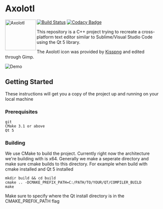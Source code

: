 # Axolotl
<img align="left" src="https://github.com/jeffuong/Notefad/blob/master/src/imgs/readmeicon.png" alt="Axolotl" height="100px"/>

[![Build Status](http://54.153.72.145/job/Axolotl/job/master/badge/icon)](http://54.153.72.145/job/Axolotl/job/master/)
[![Codacy Badge](https://api.codacy.com/project/badge/Grade/3b8c606717cd4048b40cd10c34934a34)](https://www.codacy.com/app/Erctrn/Axolotl?utm_source=github.com&amp;utm_medium=referral&amp;utm_content=jeffuong/Axolotl&amp;utm_campaign=Badge_Grade)

This repository is a C++ project trying to recreate a cross-platform text editor similar to Sublime/Visual Studio Code using the Qt 5 library.

The Axolotl icon was provided by [Kisspng](https://www.kisspng.com) and edited through Gimp.

![Demo](https://user-images.githubusercontent.com/25240780/59009810-f2106f00-87e3-11e9-8d7d-106c6c87e01c.gif)

## Getting Started

These instructions will get you a copy of the project up and running on your local machine

### Prerequisites

```
git
CMake 3.1 or above
Qt 5
```

### Building

We use CMake to build the project. Currently right now the architecture we're building with is x64.
Generally we make a seperate directory and make sure cmake builds to this directory. For example
when build with cmake installed and Qt 5 installed
```
mkdir build && cd build
cmake .. -DCMAKE_PREFIX_PATH=C:/PATH/TO/YOUR/QT/COMPILER_BUILD
make
```

Make sure to specify where the Qt install directory is in the CMAKE_PREFIX_PATH flag
